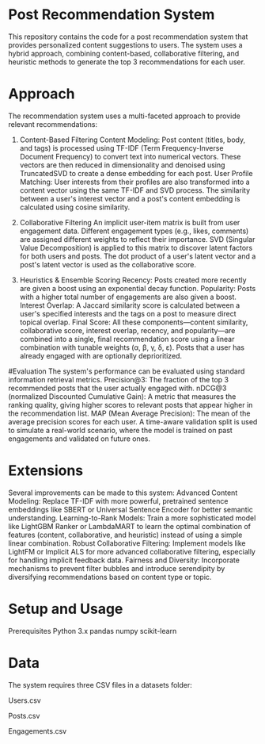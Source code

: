 
# Post Recommendation System
This repository contains the code for a post recommendation system that provides personalized content suggestions to users. The system uses a hybrid approach, combining content-based, collaborative filtering, and heuristic methods to generate the top 3 recommendations for each user.

# Approach
The recommendation system uses a multi-faceted approach to provide relevant recommendations:

1. Content-Based Filtering
Content Modeling: Post content (titles, body, and tags) is processed using TF-IDF (Term Frequency-Inverse Document Frequency) to convert text into numerical vectors. These vectors are then reduced in dimensionality and denoised using TruncatedSVD to create a dense embedding for each post.
User Profile Matching: User interests from their profiles are also transformed into a content vector using the same TF-IDF and SVD process. The similarity between a user's interest vector and a post's content embedding is calculated using cosine similarity.

2. Collaborative Filtering
An implicit user-item matrix is built from user engagement data. Different engagement types (e.g., likes, comments) are assigned different weights to reflect their importance.
SVD (Singular Value Decomposition) is applied to this matrix to discover latent factors for both users and posts. The dot product of a user's latent vector and a post's latent vector is used as the collaborative score.

3. Heuristics & Ensemble Scoring
Recency: Posts created more recently are given a boost using an exponential decay function.
Popularity: Posts with a higher total number of engagements are also given a boost.
Interest Overlap: A Jaccard similarity score is calculated between a user's specified interests and the tags on a post to measure direct topical overlap.
Final Score: All these components—content similarity, collaborative score, interest overlap, recency, and popularity—are combined into a single, final recommendation score using a linear combination with tunable weights (α, β, γ, δ, ε). Posts that a user has already engaged with are optionally deprioritized.

#Evaluation
The system's performance can be evaluated using standard information retrieval metrics.
Precision@3: The fraction of the top 3 recommended posts that the user actually engaged with.
nDCG@3 (normalized Discounted Cumulative Gain): A metric that measures the ranking quality, giving higher scores to relevant posts that appear higher in the recommendation list.
MAP (Mean Average Precision): The mean of the average precision scores for each user.
A time-aware validation split is used to simulate a real-world scenario, where the model is trained on past engagements and validated on future ones.

# Extensions
Several improvements can be made to this system:
Advanced Content Modeling: Replace TF-IDF with more powerful, pretrained sentence embeddings like SBERT or Universal Sentence Encoder for better semantic understanding.
Learning-to-Rank Models: Train a more sophisticated model like LightGBM Ranker or LambdaMART to learn the optimal combination of features (content, collaborative, and heuristic) instead of using a simple linear combination.
Robust Collaborative Filtering: Implement models like LightFM or Implicit ALS for more advanced collaborative filtering, especially for handling implicit feedback data.
Fairness and Diversity: Incorporate mechanisms to prevent filter bubbles and introduce serendipity by diversifying recommendations based on content type or topic.

# Setup and Usage
Prerequisites
Python 3.x
pandas
numpy
scikit-learn

# Data
The system requires three CSV files in a datasets folder:

Users.csv

Posts.csv

Engagements.csv
